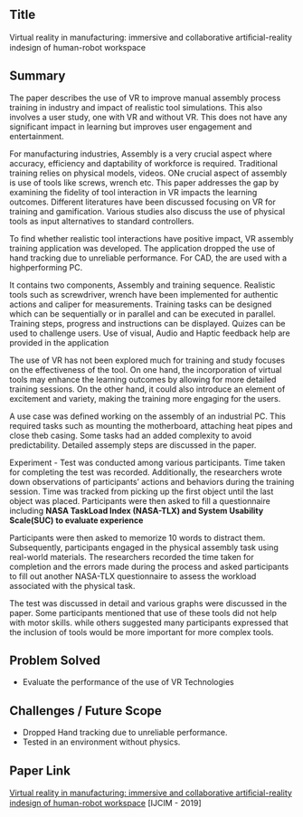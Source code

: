 ## Title

Virtual reality in manufacturing: immersive and collaborative artiﬁcial-reality indesign of human-robot workspace

## Summary
The paper describes the use of VR to improve manual assembly process training in industry and impact of realistic tool simulations. This also involves a user study, one with VR and without VR. This does not have any significant impact in learning but improves user engagement and entertainment. 

For manufacturing industries, Assembly is a very crucial aspect where accuracy, efficiency and daptability of workforce is required. Traditional training relies on physical models, videos. ONe crucial aspect of assembly is use of tools like screws, wrench etc. This paper addresses the gap by examining the fidelity of tool interaction in VR impacts the learning outcomes. Different literatures have been discussed focusing on VR for training and gamification. Various studies also discuss the use of physical tools as input alternatives to standard controllers.

To find whether realistic tool interactions have positive impact, VR assembly training application was developed. The application dropped the use of hand tracking due to unreliable performance. For CAD, the are used with a highperforming PC.

It contains two components, Assembly and training sequence. Realistic tools such as screwdriver, wrench have been implemented for authentic actions and caliper for measurements. Training tasks can be designed which can be sequentially or in parallel and can be executed in parallel. Training steps, progress and instructions can be displayed. Quizes can be used to challenge users. Use of visual, Audio and Haptic feedback help are provided in the application

The use of VR has not been explored much for training and study focuses on the effectiveness of the tool. On one hand, the incorporation of virtual tools may enhance the learning outcomes by allowing for more detailed training sessions. On the other hand, it could also introduce an element of excitement and variety, making the training more engaging for the users.

A use case was defined working on the assembly of an industrial PC. This required tasks such as mounting the motherboard, attaching heat pipes and close theb casing. Some tasks had an added complexity to avoid predictability. Detailed assemply steps are discussed in the paper.

Experiment - Test was conducted among various participants. Time taken for completing the test was recorded. Additionally, the researchers wrote down observations of participants’ actions and behaviors during the training session. Time was tracked from picking up the first object until the last object was placed. Participants were then asked to fill a questionnaire including <b>NASA TaskLoad Index (NASA-TLX) and System Usability Scale(SUC) to evaluate experience</b> 

Participants were then asked to memorize 10 words to distract them. Subsequently, participants engaged in the physical assembly task using real-world materials. The researchers recorded the time taken for completion and the errors made during the process and asked participants to fill out another NASA-TLX questionnaire to assess the workload associated with the physical task.

The test was discussed in detail and various graphs were discussed in the paper.
Some participants mentioned that use of these tools did not help with motor skills. while others suggested many participants expressed that the inclusion of tools would be more important for more complex tools.

## Problem Solved
- Evaluate the performance of the use of VR Technologies

## Challenges / Future Scope
- Dropped Hand tracking due to unreliable performance. 
- Tested in an environment without physics.

## Paper Link

[Virtual reality in manufacturing: immersive and collaborative artiﬁcial-reality indesign of human-robot workspace](https://www.tandfonline.com/doi/abs/10.1080/0951192X.2019.1690685) [IJCIM - 2019]

